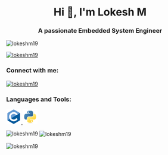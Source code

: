 <h1 align="center">Hi 👋, I'm Lokesh M</h1>
<h3 align="center">A passionate Embedded System Engineer</h3>

<p align="left"> <img src="https://komarev.com/ghpvc/?username=lokeshm19&label=Profile%20views&color=0e75b6&style=flat" alt="lokeshm19" /> </p>

<p align="left"> <a href="https://github.com/ryo-ma/github-profile-trophy"><img src="https://github-profile-trophy.vercel.app/?username=lokeshm19" alt="lokeshm19" /></a> </p>

<h3 align="left">Connect with me:</h3>
<p align="left">
<a href="https://instagram.com/lokeshm19" target="blank"><img align="center" src="https://raw.githubusercontent.com/rahuldkjain/github-profile-readme-generator/master/src/images/icons/Social/instagram.svg" alt="lokeshm19" height="30" width="40" /></a>
</p>

<h3 align="left">Languages and Tools:</h3>
<p align="left"> <a href="https://www.cprogramming.com/" target="_blank" rel="noreferrer"> <img src="https://raw.githubusercontent.com/devicons/devicon/master/icons/c/c-original.svg" alt="c" width="40" height="40"/> </a> <a href="https://www.python.org" target="_blank" rel="noreferrer"> <img src="https://raw.githubusercontent.com/devicons/devicon/master/icons/python/python-original.svg" alt="python" width="40" height="40"/> </a> </p>

<p><img align="left" src="https://github-readme-stats.vercel.app/api/top-langs?username=lokeshm19&show_icons=true&locale=en&layout=compact" alt="lokeshm19" /></p>

<p>&nbsp;<img align="center" src="https://github-readme-stats.vercel.app/api?username=lokeshm19&show_icons=true&locale=en" alt="lokeshm19" /></p>

<p><img align="center" src="https://github-readme-streak-stats.herokuapp.com/?user=lokeshm19&" alt="lokeshm19" /></p>
